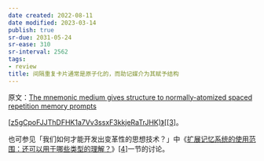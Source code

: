 ```yaml
---
date created: 2022-08-11
date modified: 2023-03-14
publish: true
sr-due: 2031-05-24
sr-ease: 310
sr-interval: 2562
tags:
- review
title: 间隔重复卡片通常是原子化的，而助记媒介为其赋予结构
---
```

原文：[The mnemonic medium gives structure to normally-atomized spaced repetition memory prompts](https://notes.andymatuschak.org/z5YjgWTaYfhWLrEbysgmDfFRcZ1yxgLeBeZac)

[[z5gCpoFJJThDFHK1a7Vv3ssxF3kkjeRaTrJHK)》[\[3]](https://zhuanlan.zhihu.com/p/397646854#ref_3)。

也可参见「我们如何才能开发出变革性的思想技术？」中《[扩展记忆系统的使用范围：还可以用于哪些类型的理解？](https://numinous.productions/ttft/#expanding-memory-system-scope)》[\[4\]](https://zhuanlan.zhihu.com/p/397646854#ref_4)一节的讨论。